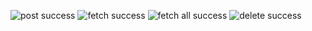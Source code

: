 ![post success](https://github.com/user-attachments/assets/40a7b36a-a1cc-49e1-886c-81ac3de33409)
![fetch success](https://github.com/user-attachments/assets/82ee320d-9780-411f-b308-f20f392358e5)
![fetch all success](https://github.com/user-attachments/assets/51593704-6184-4666-9908-a7139609e14d)
![delete success](https://github.com/user-attachments/assets/8e5c7143-65e6-4131-bf38-bc6942873de0)
